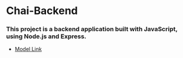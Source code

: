 # Chai-Backend

### This project is a backend application built with JavaScript, using Node.js and Express.

-   [Model Link](https://app.eraser.io/workspace/YtPqZ1VogxGy1jzIDkzj)
